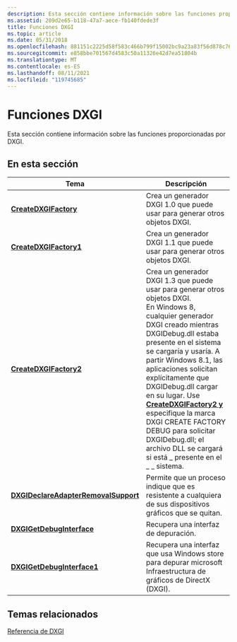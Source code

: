 ```yaml
---
description: Esta sección contiene información sobre las funciones proporcionadas por DXGI.
ms.assetid: 209d2e65-b118-47a7-aece-fb140fdede3f
title: Funciones DXGI
ms.topic: article
ms.date: 05/31/2018
ms.openlocfilehash: 881151c2225d58f583c466b799f15002bc9a23a83f56d878c76088a85f500f57
ms.sourcegitcommit: e858bbe701567d4583c50a11326e42d7ea51804b
ms.translationtype: MT
ms.contentlocale: es-ES
ms.lasthandoff: 08/11/2021
ms.locfileid: "119745685"
---
```

# <a name="dxgi-functions"></a>Funciones DXGI

Esta sección contiene información sobre las funciones proporcionadas por DXGI.

## <a name="in-this-section"></a>En esta sección



| Tema                                                                                   | Descripción                                                                                                                                                                                                                                                                                                                                                                                                                                                                                  |
|-----------------------------------------------------------------------------------------|----------------------------------------------------------------------------------------------------------------------------------------------------------------------------------------------------------------------------------------------------------------------------------------------------------------------------------------------------------------------------------------------------------------------------------------------------------------------------------------------|
| [**CreateDXGIFactory**](/windows/desktop/api/DXGI/nf-dxgi-createdxgifactory)<br/>                               | Crea un generador DXGI 1.0 que puede usar para generar otros objetos DXGI.<br/>                                                                                                                                                                                                                                                                                                                                                                                                       |
| [**CreateDXGIFactory1**](/windows/desktop/api/DXGI/nf-dxgi-createdxgifactory1)<br/>                             | Crea un generador DXGI 1.1 que puede usar para generar otros objetos DXGI.<br/>                                                                                                                                                                                                                                                                                                                                                                                                       |
| [**CreateDXGIFactory2**](/windows/desktop/api/dxgi1_3/nf-dxgi1_3-createdxgifactory2)<br/>                             | Crea un generador DXGI 1.3 que puede usar para generar otros objetos DXGI.<br/> En Windows 8, cualquier generador DXGI creado mientras DXGIDebug.dll estaba presente en el sistema se cargaría y usaría. A partir Windows 8.1, las aplicaciones solicitan explícitamente que DXGIDebug.dll cargar en su lugar. Use [**CreateDXGIFactory2 y**](/windows/desktop/api/dxgi1_3/nf-dxgi1_3-createdxgifactory2) especifique la marca DXGI CREATE FACTORY DEBUG para solicitar DXGIDebug.dll; el archivo DLL se cargará si está \_ presente en el \_ \_ sistema.<br/> |
| [**DXGIDeclareAdapterRemovalSupport**](/windows/desktop/api/dxgi1_6/nf-dxgi1_6-dxgideclareadapterremovalsupport)<br/> | Permite que un proceso indique que es resistente a cualquiera de sus dispositivos gráficos que se quitan.<br/>                                                                                                                                                                                                                                                                                                                                                                                    |
| [**DXGIGetDebugInterface**](/windows/desktop/api/DXGIDebug/nf-dxgidebug-dxgigetdebuginterface)<br/>                       | Recupera una interfaz de depuración.<br/>                                                                                                                                                                                                                                                                                                                                                                                                                                                  |
| [**DXGIGetDebugInterface1**](/windows/desktop/api/dxgi1_3/nf-dxgi1_3-dxgigetdebuginterface1)<br/>                     | Recupera una interfaz que usa Windows store para depurar microsoft Infraestructura de gráficos de DirectX (DXGI).<br/>                                                                                                                                                                                                                                                                                                                                                            |



 

## <a name="related-topics"></a>Temas relacionados

<dl> <dt>

[Referencia de DXGI](d3d10-graphics-reference-dxgi.md)
</dt> </dl>

 

 




